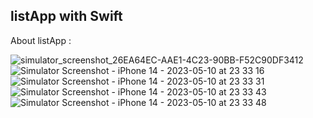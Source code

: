 ## listApp with Swift

About listApp :

![simulator_screenshot_26EA64EC-AAE1-4C23-90BB-F52C90DF3412](https://github.com/frknkoc/listApp/assets/93766996/5b064a2b-d920-4ad8-ae97-4c81d4eeeb2b)![Simulator Screenshot - iPhone 14 - 2023-05-10 at 23 33 16](https://github.com/frknkoc/listApp/assets/93766996/6777b6e7-7218-4609-b493-2506777d2e92)![Simulator Screenshot - iPhone 14 - 2023-05-10 at 23 33 31](https://github.com/frknkoc/listApp/assets/93766996/a688dff1-f970-4a5a-a099-860eeb4eced9)
![Simulator Screenshot - iPhone 14 - 2023-05-10 at 23 33 43](https://github.com/frknkoc/listApp/assets/93766996/cf1eb38b-383b-4aaa-b52d-47f6f3633d2c)![Simulator Screenshot - iPhone 14 - 2023-05-10 at 23 33 48](https://github.com/frknkoc/listApp/assets/93766996/219ddea0-ca19-4733-a274-3d0fb6079573)
